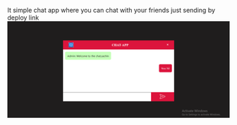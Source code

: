 It simple chat app where you can chat with your friends just sending by deploy link
<img src="./Screenshot (593).png">